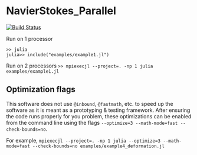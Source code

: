 # NavierStokes_Parallel

[![Build Status](https://github.com/markowkes/NavierStokes_Parallel.jl/actions/workflows/CI.yml/badge.svg?branch=main)](https://github.com/markowkes/NavierStokes_Parallel.jl/actions/workflows/CI.yml?query=branch%3Amain)

Run on 1 processor
```
>> julia
julia>> include("examples/example1.jl")
```

Run on 2 processors
`>> mpiexecjl --project=. -np 1 julia examples/example1.jl`

## Optimization flags
This software does not use `@inbound`, `@fastmath`, etc. to speed up the software as it is meant as a prototyping & testing framework.  After ensuring the code runs properly for you problem, these optimizations can be enabled from the command line using the flags `--optimize=3 --math-mode=fast --check-bounds=no`.  

For example, 
`mpiexecjl --project=. -np 1 julia --optimize=3 --math-mode=fast --check-bounds=no examples/example4_deformation.jl`
